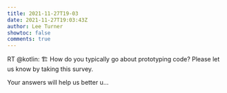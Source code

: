 ```yaml
---
title: 2021-11-27T19-03
date: 2021-11-27T19:03:43Z
author: Lee Turner
showtoc: false
comments: true
---
```


RT @kotlin: 🏗 How do you typically go about prototyping code? Please let us know by taking this survey.

Your answers will help us better u…

